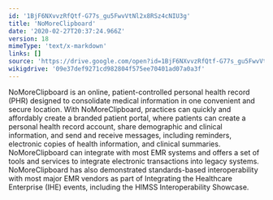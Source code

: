 ```yaml
---
id: '1BjF6NXvvzRfQtf-G77s_gu5FwvVtNl2x8RSz4cNIU3g'
title: 'NoMoreClipboard'
date: '2020-02-27T20:37:24.966Z'
version: 18
mimeType: 'text/x-markdown'
links: []
source: 'https://drive.google.com/open?id=1BjF6NXvvzRfQtf-G77s_gu5FwvVtNl2x8RSz4cNIU3g'
wikigdrive: '09e37def9271cd982804f575ee70401ad07a0a3f'
---
```

NoMoreClipboard is an online, patient-controlled personal health record (PHR) designed to consolidate medical information in one convenient and secure location. With NoMoreClipboard, practices can quickly and affordably create a branded patient portal, where patients can create a personal health record account, share demographic and clinical information, and send and receive messages, including reminders, electronic copies of health information, and clinical summaries. NoMoreClipboard can integrate with most EMR systems and offers a set of tools and services to integrate electronic transactions into legacy systems. NoMoreClipboard has also demonstrated standards-based interoperability with most major EMR vendors as part of Integrating the Healthcare Enterprise (IHE) events, including the HIMSS Interoperability Showcase.

